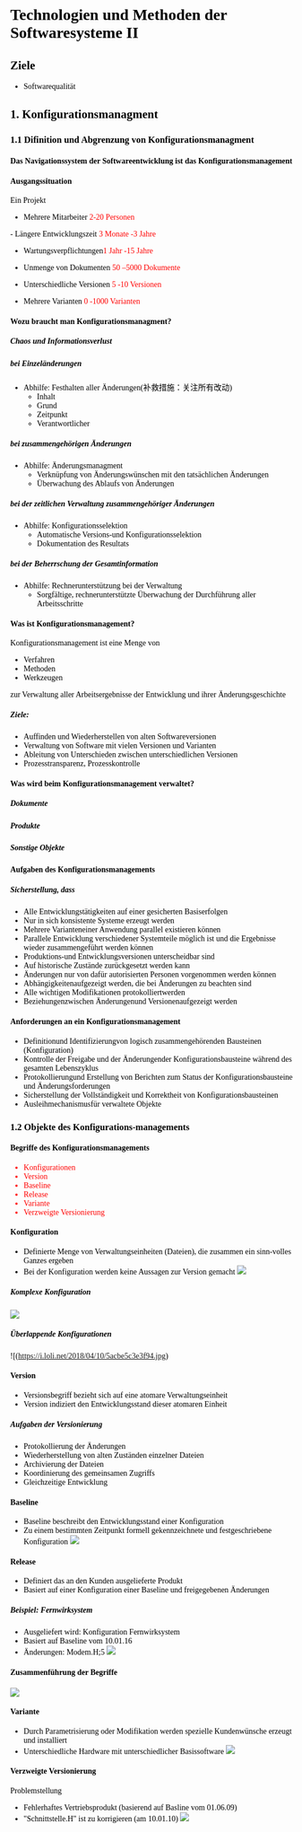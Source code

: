 # <font color ='black' face="微软雅黑"> Technologien und Methoden der Softwaresysteme II

## Ziele


- Softwarequalität

## 1. Konfigurationsmanagment
### 1.1 Difinition und Abgrenzung von Konfigurationsmanagment

#### Das Navigationssystem der Softwareentwicklung ist das Konfigurationsmanagement

#### Ausgangssituation

Ein Projekt

- Mehrere Mitarbeiter <font color ='red'> 2-20 Personen
</font>
- Längere Entwicklungszeit<font color ='red'> 3 Monate -3 Jahre
</font>

- Wartungsverpflichtungen<font color ='red'>1 Jahr -15 Jahre
</font>

- Unmenge von Dokumenten<font color ='red'> 50 –5000 Dokumente
</font>

- Unterschiedliche Versionen<font color ='red'> 5 -10 Versionen
</font>

- Mehrere Varianten<font color ='red'> 0 -1000 Varianten
</font>

#### Wozu braucht man Konfigurationsmanagment?

#####  Chaos und Informationsverlust
##### bei Einzeländerungen

- Abhilfe: Festhalten aller Änderungen(补救措施：关注所有改动)
	- Inhalt
 	- Grund
	- Zeitpunkt
	- Verantwortlicher

##### bei zusammengehörigen Änderungen
- Abhilfe: Änderungsmanagment
	- Verknüpfung von Änderungswünschen mit den tatsächlichen Änderungen
	- Überwachung des Ablaufs von Änderungen

##### bei der zeitlichen Verwaltung zusammengehöriger Änderungen

- Abhilfe: Konfigurationsselektion
	- Automatische Versions-und Konfigurationsselektion
	- Dokumentation des Resultats

##### bei der Beherrschung der Gesamtinformation

- Abhilfe: Rechnerunterstützung bei der Verwaltung
	- Sorgfältige, rechnerunterstützte Überwachung der Durchführung aller Arbeitsschritte

#### Was ist Konfigurationsmanagement?

Konfigurationsmanagement ist eine Menge von

- Verfahren
- Methoden
- Werkzeugen

zur Verwaltung aller Arbeitsergebnisse der Entwicklung und ihrer Änderungsgeschichte

##### Ziele:

- Auffinden und Wiederherstellen von alten Softwareversionen
- Verwaltung von Software mit vielen Versionen und Varianten
- Ableitung von Unterschieden zwischen unterschiedlichen Versionen
- Prozesstransparenz, Prozesskontrolle

#### Was wird beim Konfigurationsmanagement verwaltet?
##### Dokumente
##### Produkte
##### Sonstige Objekte

#### Aufgaben des Konfigurationsmanagements
##### Sicherstellung, dass

- Alle Entwicklungstätigkeiten auf einer gesicherten Basiserfolgen
- Nur in sich konsistente Systeme erzeugt werden
- Mehrere Varianteneiner Anwendung parallel existieren können
- Parallele Entwicklung verschiedener Systemteile möglich ist und die Ergebnisse wieder zusammengeführt werden können
- Produktions-und Entwicklungsversionen unterscheidbar sind
- Auf historische Zustände zurückgesetzt werden kann
- Änderungen nur von dafür autorisierten Personen vorgenommen werden können
- Abhängigkeitenaufgezeigt werden, die bei Änderungen zu beachten sind
- Alle wichtigen Modifikationen protokolliertwerden
- Beziehungenzwischen Änderungenund Versionenaufgezeigt werden

#### Anforderungen an ein Konfigurationsmanagement
- Definitionund Identifizierungvon logisch zusammengehörenden Bausteinen (Konfiguration)
- Kontrolle der Freigabe und der Änderungender Konfigurationsbausteine während des gesamten Lebenszyklus
- Protokollierungund Erstellung von Berichten zum Status der Konfigurationsbausteine und Änderungsforderungen
- Sicherstellung der Vollständigkeit und Korrektheit von Konfigurationsbausteinen
- Ausleihmechanismusfür verwaltete Objekte

### 1.2 Objekte des Konfigurations-managements
#### Begriffe des Konfigurationsmanagements

<font color = 'red'> 

- Konfigurationen
- Version
- Baseline
- Release
- Variante
- Verzweigte Versionierung

</font>

#### Konfiguration

- Definierte Menge von Verwaltungseinheiten (Dateien), die zusammen ein sinn-volles Ganzes ergeben
- Bei der Konfiguration werden keine Aussagen zur Version gemacht
![](https://i.loli.net/2018/04/10/5acbe59a6632b.png)

##### Komplexe Konfiguration
![](https://i.loli.net/2018/04/09/5acb39f3dd4fb.jpg)

##### Überlappende Konfigurationen
![(https://i.loli.net/2018/04/10/5acbe5c3e3f94.jpg)

#### Version
- Versionsbegriff bezieht sich auf eine atomare Verwaltungseinheit
- Version indiziert den Entwicklungsstand dieser atomaren Einheit

##### Aufgaben der Versionierung

- Protokollierung der Änderungen
- Wiederherstellung von alten Zuständen einzelner Dateien
- Archivierung der Dateien
- Koordinierung des gemeinsamen Zugriffs
- Gleichzeitige Entwicklung

#### Baseline

- Baseline beschreibt den Entwicklungsstand einer Konfiguration
- Zu einem bestimmten Zeitpunkt formell gekennzeichnete und festgeschriebene Konfiguration
![](https://i.loli.net/2018/04/10/5acbe5d8363eb.jpg)

#### Release

- Definiert das an den Kunden ausgelieferte Produkt
- Basiert auf einer Konfiguration einer Baseline und freigegebenen Änderungen

##### Beispiel: Fernwirksystem

- Ausgeliefert wird: Konfiguration Fernwirksystem
- Basiert auf Baseline vom 10.01.16
- Änderungen: Modem.H;5
![](https://i.loli.net/2018/04/10/5acbe5ed6e474.jpg)

#### Zusammenführung der Begriffe
![](https://i.loli.net/2018/04/10/5acbe5f68103d.jpg)

#### Variante

- Durch Parametrisierung oder Modifikation werden spezielle Kundenwünsche erzeugt und installiert
- Unterschiedliche Hardware mit unterschiedlicher Basissoftware
![](https://i.loli.net/2018/04/10/5acbe61b789e2.jpg)

#### Verzweigte Versionierung
Problemstellung

- Fehlerhaftes Vertriebsprodukt (basierend auf Basline vom 01.06.09)
- "Schnittstelle.H" ist zu korrigieren (am 10.01.10)
![](https://i.loli.net/2018/04/10/5acbe6c6cb4ab.jpg)

